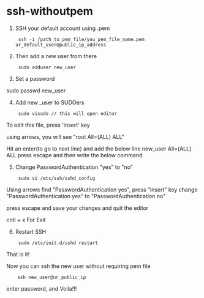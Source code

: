 # ssh-withoutpem
1. SSH your default account using .pem

        ssh -i /path_to_pem_file/you_pem_file_name.pem ur_default_user@public_ip_address 

2. Then add a new user from there

        sudo adduser new_user 

3. Set a password

sudo passwd new_user 

4. Add new _user to SUDOers

        sudo visudo // this will open editor 
To edit this file, press 'insert' key

using arrows, you will see "root All=(ALL) ALL"

Hit an enter(to go to next line) and add the below line
        new_user	All=(ALL)	ALL 
press escape and then write the below command



5. Change PasswordAuthentication "yes" to "no"

        sudo vi /etc/ssh/sshd_config 
Using arrows find "PasswordAuthentication yes", press "insert" key change "PasswordAuthentication yes" to "PasswordAuthentication no"

press escape and save your changes and quit the editor

cntl + x For Exit

6. Restart SSH

        sudo /etc/init.d/sshd restart 
That is it!

Now you can ssh the new user without requiring pem file

        ssh new_user@ur_public_ip 
enter password, and Voila!!!